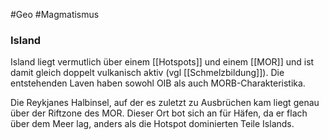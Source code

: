 #Geo #Magmatismus 

### Island

Island liegt vermutlich über einem [[Hotspots]] und einem [[MOR]] und ist damit gleich doppelt vulkanisch aktiv (vgl [[Schmelzbildung]]). Die entstehenden Laven haben sowohl OIB als auch MORB-Charakteristika.

Die Reykjanes Halbinsel, auf der es zuletzt zu Ausbrüchen kam liegt genau über der Riftzone des MOR. Dieser Ort bot sich an für Häfen, da er flach über dem Meer lag, anders als die Hotspot dominierten Teile Islands.